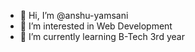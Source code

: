 - 👋 Hi, I’m @anshu-yamsani
- 👀 I’m interested in Web Development
- 🌱 I’m currently learning B-Tech 3rd year
  <!--💞️ I’m looking to collaborate on ... - 📫 How to reach me ... - 😄 Pronouns: ... - ⚡ Fun fact: ...
<!---
anshu-yamsani/anshu-yamsani is a ✨ special ✨ repository because its `README.md` (this file) appears on your GitHub profile.
You can click the Preview link to take a look at your changes.
--->
